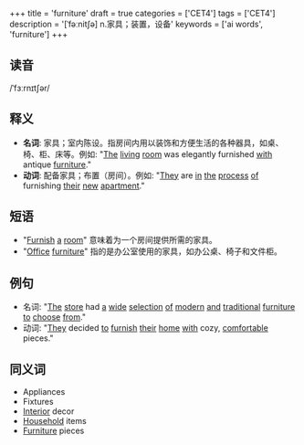 +++
title = 'furniture'
draft = true
categories = ['CET4']
tags = ['CET4']
description = '[ˈfəːnit∫ə] n.家具；装置，设备'
keywords = ['ai words', 'furniture']
+++

## 读音
/ˈfɜːrnɪtʃər/

## 释义
- **名词**: 家具；室内陈设。指房间内用以装饰和方便生活的各种器具，如桌、椅、柜、床等。例如: "[The](/zh/post/the/) [living](/zh/post/living/) [room](/zh/post/room/) was elegantly furnished [with](/zh/post/with/) antique [furniture](/zh/post/furniture/)."
- **动词**: 配备家具；布置（房间）。例如: "[They](/zh/post/they/) are [in](/zh/post/in/) [the](/zh/post/the/) [process](/zh/post/process/) [of](/zh/post/of/) furnishing [their](/zh/post/their/) [new](/zh/post/new/) [apartment](/zh/post/apartment/)."

## 短语
- "[Furnish](/zh/post/furnish/) [a](/zh/post/a/) [room](/zh/post/room/)" 意味着为一个房间提供所需的家具。
- "[Office](/zh/post/office/) [furniture](/zh/post/furniture/)" 指的是办公室使用的家具，如办公桌、椅子和文件柜。

## 例句
- 名词: "[The](/zh/post/the/) [store](/zh/post/store/) had [a](/zh/post/a/) [wide](/zh/post/wide/) [selection](/zh/post/selection/) [of](/zh/post/of/) [modern](/zh/post/modern/) [and](/zh/post/and/) [traditional](/zh/post/traditional/) [furniture](/zh/post/furniture/) [to](/zh/post/to/) [choose](/zh/post/choose/) [from](/zh/post/from/)."
- 动词: "[They](/zh/post/they/) decided [to](/zh/post/to/) [furnish](/zh/post/furnish/) [their](/zh/post/their/) [home](/zh/post/home/) [with](/zh/post/with/) cozy, [comfortable](/zh/post/comfortable/) pieces."

## 同义词
- Appliances
- Fixtures
- [Interior](/zh/post/interior/) decor
- [Household](/zh/post/household/) items
- [Furniture](/zh/post/furniture/) pieces
